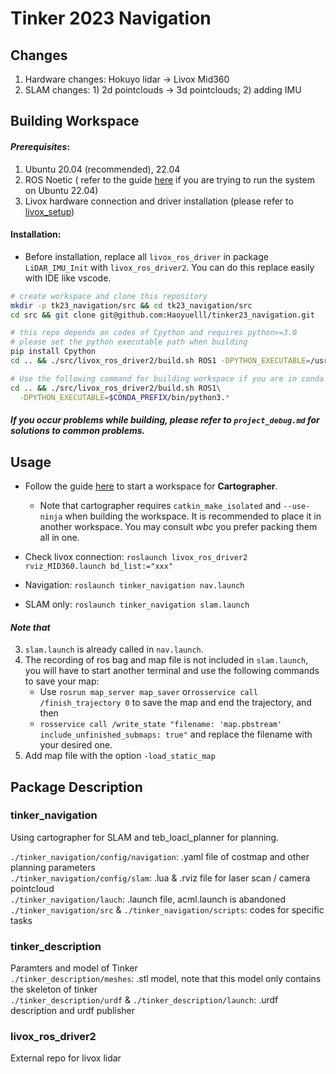 # Tinker 2023 Navigation

## Changes

1. Hardware changes: Hokuyo lidar -> Livox Mid360
1. SLAM changes: 1) 2d pointclouds -> 3d pointclouds; 2) adding IMU



## Building Workspace

#### *Prerequisites*:

1. Ubuntu 20.04 (recommended), 22.04
2. ROS Noetic ( refer to the guide [here](https://github.com/tinkerfuroc/ros_noetic_on_jammy) if you are trying to run the system on Ubuntu 22.04)
3. Livox hardware connection and driver installation (please refer to [livox_setup](./livox_setup/README.md))

#### Installation:

* Before installation, replace all `livox_ros_driver` in package `LiDAR_IMU_Init` with `livox_ros_driver2`. You can do this replace easily with IDE like vscode. 

```bash
# create workspace and clone this repository
mkdir -p tk23_navigation/src && cd tk23_navigation/src
cd src && git clone git@github.com:Haoyuelll/tinker23_navigation.git

# this repo depends on codes of Cpython and requires python>=3.0
# please set the python executable path when building
pip install Cpython
cd .. && ./src/livox_ros_driver2/build.sh ROS1 -DPYTHON_EXECUTABLE=/usr/bin/python3

# Use the following command for building workspace if you are in conda env
cd .. && ./src/livox_ros_driver2/build.sh ROS1\
  -DPYTHON_EXECUTABLE=$CONDA_PREFIX/bin/python3.*
```

##### *If you occur problems while building, please refer to `project_debug.md` for solutions to common problems.*



## Usage

- Follow the guide [here](https://google-cartographer-ros.readthedocs.io/en/latest/compilation.html#building-installation) to start a workspace for **Cartographer**. 
  * Note that cartographer requires `catkin_make_isolated` and `--use-ninja` when building the workspace. It is recommended to place it in another workspace. You may consult *wbc* you prefer packing them all in one.

- Check livox connection:  `roslaunch livox_ros_driver2 rviz_MID360.launch bd_list:="xxx"`
- Navigation: `roslaunch tinker_navigation nav.launch`
- SLAM only: `roslaunch tinker_navigation slam.launch`

#### *Note that* 

3. `slam.launch` is already called in `nav.launch`. 
2. The recording of ros bag and map file is not included in `slam.launch`, you will have to start another terminal and use the following commands to save your map:
   - Use `rosrun map_server map_saver` or`rosservice call /finish_trajectory 0` to save the map and end the trajectory, and then
   - `rosservice call /write_state "filename: 'map.pbstream' include_unfinished_submaps: true"`  and replace the filename with your desired one. 
3. Add map file with the option `-load_static_map`



## Package Description

### tinker_navigation
Using cartographer for SLAM and teb_loacl_planner for planning. 

`./tinker_navigation/config/navigation`: .yaml file of costmap and other planning parameters  
`./tinker_navigation/config/slam`: .lua & .rviz file for laser scan / camera pointcloud  
`./tinker_navigation/lauch`: .launch file, acml.launch is abandoned  
`./tinker_navigation/src` & `./tinker_navigation/scripts`: codes for specific tasks  

### tinker_description

Paramters and model of Tinker  
`./tinker_description/meshes`: .stl model, note that this model only contains the skeleton of tinker  
`./tinker_description/urdf` & `./tinker_description/launch`: .urdf description and urdf publisher  

### livox_ros_driver2

External repo for livox lidar
